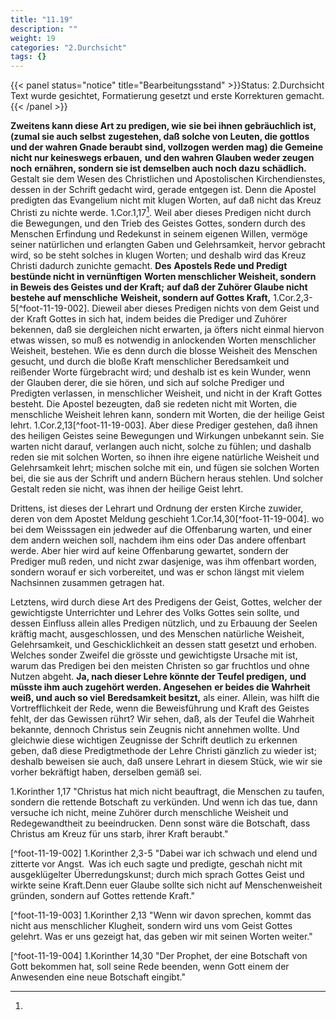 ```yaml
---
title: "11.19"
description: ""
weight: 19
categories: "2.Durchsicht"
tags: {}
---
```


{{< panel status="notice" title="Bearbeitungsstand" >}}Status: 2.Durchsicht
Text wurde gesichtet, Formatierung gesetzt und erste Korrekturen gemacht.{{< /panel >}}

<!-- Seite 540 -->

**Zweitens kann diese Art zu predigen, wie**
**sie bei ihnen gebräuchlich ist, (zumal sie auch selbst**
**zugestehen, daß solche von Leuten, die gottlos**
**und der wahren Gnade beraubt sind, vollzogen**
**werden mag) die Gemeine nicht nur keineswegs erbauen,**
**und den wahren Glauben weder zeugen noch**
**ernähren, sondern sie ist demselben auch noch dazu**
**schädlich.** Gestalt sie dem Wesen des Christlichen
und Apostolischen Kirchendienstes, dessen in der
Schrift gedacht wird, gerade entgegen ist. Denn
die Apostel predigten das Evangelium nicht mit
klugen Worten, auf daß nicht das Kreuz Christi
zu nichte werde. 1.Cor.1,17[^foot-11-19-001]. Weil aber dieses
Predigen nicht durch die Bewegungen, und den Trieb
des Geistes Gottes, sondern durch des Menschen Erfindung
und Redekunst in seinem eigenen Willen,
vermöge seiner natürlichen und erlangten Gaben
und Gelehrsamkeit, hervor gebracht wird, so be steht
solches in klugen Worten; und deshalb wird das
Kreuz Christi dadurch zunichte gemacht. **Des**
**Apostels Rede und Predigt bestünde nicht in vernünftigen**
**Worten menschlicher Weisheit, sondern**
**in Beweis des Geistes und der Kraft;**
**auf daß der Zuhörer Glaube nicht bestehe auf menschliche**
**Weisheit, sondern auf Gottes Kraft,**
1.Cor.2,3-5[^foot-11-19-002]. Dieweil aber dieses Predigen
nichts von dem Geist und der Kraft Gottes in sich
hat, indem beides die Prediger und Zuhörer bekennen,
daß sie dergleichen nicht erwarten, ja öfters nicht<!-- Seite 541 -->
einmal hiervon etwas wissen, so muß es notwendig
in anlockenden Worten menschlicher Weisheit, bestehen.
Wie es denn durch die blosse Weisheit des
Menschen gesucht, und durch die bloße Kraft menschlicher
Beredsamkeit und reißender Worte fürgebracht
wird; und deshalb ist es kein Wunder, wenn der
Glauben derer, die sie hören, und sich auf solche Prediger
und Predigten verlassen, in menschlicher Weisheit,
und nicht in der Kraft Gottes besteht. Die
Apostel bezeugten, daß sie redeten nicht mit Worten,
die menschliche Weisheit lehren kann, sondern
mit Worten, die der heilige Geist lehrt.
1.Cor.2,13[^foot-11-19-003]. Aber diese Prediger gestehen, daß ihnen
des heiligen Geistes seine Bewegungen und Wirkungen
unbekannt sein. Sie warten nicht darauf,
verlangen auch nicht, solche zu fühlen; und dashalb reden
sie mit solchen Worten, so ihnen ihre eigene natürliche
Weisheit und Gelehrsamkeit lehrt; mischen
solche mit ein, und fügen sie solchen Worten bei, die
sie aus der Schrift und andern Büchern heraus stehlen.
Und solcher Gestalt reden sie nicht, was ihnen
der heilige Geist lehrt.

Drittens, ist dieses der Lehrart und Ordnung
der ersten Kirche zuwider, deren von dem Apostet
Meldung geschieht 1.Cor.14,30[^foot-11-19-004]. wo bei dem Weisssagen
ein jedweder auf die Offenbarung warten, und
einer dem andern weichen soll, nachdem ihm eins oder
Das andere offenbart werde. Aber hier wird auf
keine Offenbarung gewartet, sondern der Prediger
muß reden, und nicht zwar dasjenige, was ihm offenbart
worden, sondern worauf er sich vorbereitet, und
was er schon längst mit vielem Nachsinnen zusammen
getragen hat.

Letztens, wird durch diese Art des Predigens der
Geist, Gottes, welcher der gewichtigste Unterrichter
und Lehrer des Volks Gottes sein sollte, und dessen<!-- Seite 542 -->
Einfluss allein alles Predigen nützlich, und zu Erbauung
der Seelen kräftig macht, ausgeschlossen, und
des Menschen natürliche Weisheit, Gelehrsamkeit,
und Geschicklichkeit an dessen statt gesetzt und erhoben.
Welches sonder Zweifel die grösste und gewichtigste
Ursache mit ist, warum das Predigen bei den meisten
Christen so gar fruchtlos und ohne Nutzen abgeht.
**Ja, nach dieser Lehre könnte der Teufel predigen,**
**und müsste ihm auch zugehört werden. Angesehen**
**er beides die Wahrheit weiß, und auch so viel**
**Beredsamkeit besitzt,** als einer. Allein, was hilft
die Vortrefflichkeit der Rede, wenn die Beweisführung
und Kraft des Geistes fehlt, der das Gewissen
rührt? Wir sehen, daß, als der Teufel die Wahrheit
bekannte, dennoch Christus sein Zeugnis nicht annehmen
wollte. Und gleichwie diese wichtigen Zeugnisse
der Schrift deutlich zu erkennen geben, daß diese
Predigtmethode der Lehre Christi gänzlich zu wieder
ist; deshalb beweisen sie auch, daß unsere Lehrart
in diesem Stück, wie wir sie vorher bekräftigt haben,
derselben gemäß sei.

[^foot-11-19-001]:

1.Korinther 1,17 "Christus hat mich
nicht beauftragt, die Menschen zu taufen, sondern
die rettende Botschaft zu verkünden. Und wenn ich
das tue, dann versuche ich nicht, meine Zuhörer
durch menschliche Weisheit und Redegewandtheit zu
beeindrucken. Denn sonst wäre die Botschaft, dass
Christus am Kreuz für uns starb, ihrer Kraft beraubt."

[^foot-11-19-002] 1.Korinther 2,3-5 "Dabei war ich
schwach und elend und zitterte vor Angst. Was ich
euch sagte und predigte, geschah nicht mit
ausgeklügelter Überredungskunst; durch mich sprach
Gottes Geist und wirkte seine Kraft.Denn euer Glaube
sollte sich nicht auf Menschenweisheit gründen,
sondern auf Gottes rettende Kraft."

[^foot-11-19-003] 1.Korinther 2,13 "Wenn wir davon
sprechen, kommt das nicht aus menschlicher Klugheit,
sondern wird uns vom Geist Gottes gelehrt. Was er
uns gezeigt hat, das geben wir mit seinen Worten
weiter."

[^foot-11-19-004] 1.Korinther 14,30 "Der Prophet,
der eine Botschaft von Gott bekommen hat, soll
seine Rede beenden, wenn Gott einem der Anwesenden
eine neue Botschaft eingibt."
